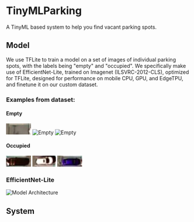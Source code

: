 # TinyMLParking
A TinyML based system to help you find vacant parking spots.

## Model
We use TFLite to train a model on a set of images of individual parking spots, with the labels being "empty" and "occupied". We specifically make use of EfficientNet-Lite, trained on Imagenet (ILSVRC-2012-CLS), optimized for TFLite, designed for performance on mobile CPU, GPU, and EdgeTPU, and finetune it on our custom dataset.

### Examples from dataset:
#### Empty
![Empty](https://github.com/MananSuri27/TinyMLParking/blob/main/TinyMLParking/train_data/test/empty/spot224.jpg)
![Empty](https://github.com/MananSuri27/TinyMLParking/blob/main/TinyMLParking/train_data/test/empty/spot285.jpg)
![Empty](https://github.com/MananSuri27/TinyMLParking/blob/main/TinyMLParking/train_data/test/empty/spot286.jpg)

#### Occupied
![Occupied](https://github.com/MananSuri27/TinyMLParking/blob/main/TinyMLParking/train_data/train/occupied/spot195.jpg)
![Occupied](https://github.com/MananSuri27/TinyMLParking/blob/main/TinyMLParking/train_data/train/occupied/spot104.jpg)
![Occupied](https://github.com/MananSuri27/TinyMLParking/blob/main/TinyMLParking/train_data/train/occupied/spot196.jpg)

### EfficientNet-Lite
![Model Architecture](https://cdn.discordapp.com/attachments/891317274936483871/1067004937441116160/Z.png)

## System
